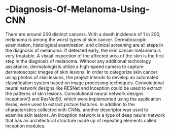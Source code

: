 # -Diagnosis-Of-Melanoma-Using-CNN
 There are around 200 distinct cancers. With a death incidence of 1 in 200, melanoma is among the worst types of skin cancer. 
 Dermatoscopic examination, histological examination, and clinical screening are all steps in the diagnosis of melanoma. 
 If detected early, the skin cancer melanoma is very treatable.
 A visual inspection of the affected area of the skin is the first step in the diagnosis of melanoma. 
 Without any additional technology assistance, dermatologists utilize a high-speed camera to capture dermatoscopic images of skin lesions. 
 In order to categorize skin cancer using photos of skin lesions, the project intends to develop an automated classification system based on image processing techniques.
 Convolutional neural network designs like RESNet and Inception could be used to extract the patterns of skin lesions. 
 Convolutional neural network designs InceptionV3 and ResNet50, which were implemented using the application Keras, were used to extract picture features.
 In addition to the characteristics collected with CNNs, another descriptor was used to examine skin lesions. 
 An inception network is a type of deep neural network that has an architectural structure made up of repeating elements called Inception modules.
